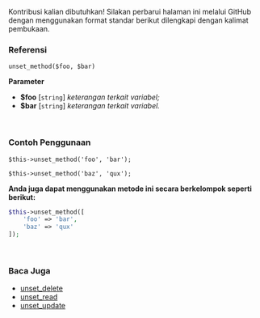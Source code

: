Kontribusi kalian dibutuhkan!
Silakan perbarui halaman ini melalui GitHub dengan menggunakan format standar berikut dilengkapi dengan kalimat pembukaan.

### Referensi
`unset_method($foo, $bar)`

**Parameter**
* **$foo** [`string`] *keterangan terkait variabel;*
* **$bar** [`string`] *keterangan terkait variabel.*

&nbsp;

### Contoh Penggunaan
`$this->unset_method('foo', 'bar');`

`$this->unset_method('baz', 'qux');`

**Anda juga dapat menggunakan metode ini secara berkelompok seperti berikut:**
```php
$this->unset_method([
    'foo' => 'bar',
    'baz' => 'qux'
]);
```

&nbsp;

### Baca Juga
* [unset_delete](./unset_delete)
* [unset_read](./unset_read)
* [unset_update](./unset_update)
